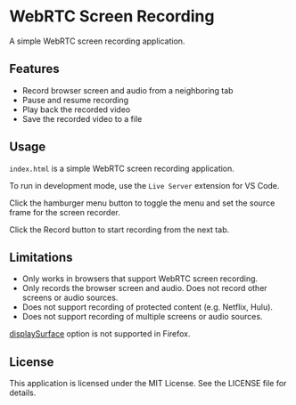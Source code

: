 # WebRTC Screen Recording

A simple WebRTC screen recording application.

## Features

- Record browser screen and audio from a neighboring tab
- Pause and resume recording
- Play back the recorded video
- Save the recorded video to a file

## Usage

`index.html` is a simple WebRTC screen recording application.

To run in development mode, use the `Live Server` extension for VS Code.

Click the hamburger menu button to toggle the menu and set the source frame for the screen recorder.

Click the Record button to start recording from the next tab.

## Limitations

- Only works in browsers that support WebRTC screen recording.
- Only records the browser screen and audio. Does not record other screens or audio sources.
- Does not support recording of protected content (e.g. Netflix, Hulu).
- Does not support recording of multiple screens or audio sources.

[displaySurface](https://developer.mozilla.org/en-US/docs/Web/API/MediaTrackSettings/displaySurface) option is not supported in Firefox.

## License

This application is licensed under the MIT License. See the LICENSE file for details.
